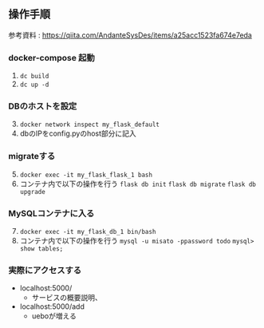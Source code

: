 ## 操作手順
参考資料 : https://qiita.com/AndanteSysDes/items/a25acc1523fa674e7eda

### docker-compose 起動
1. ``dc build``
2. ``dc up -d``

### DBのホストを設定
3. ``docker network inspect my_flask_default``
4. dbのIPをconfig.pyのhost部分に記入

### migrateする
5. ``docker exec -it my_flask_flask_1 bash``
6. コンテナ内で以下の操作を行う
    ``flask db init``
    ``flask db migrate``
    ``flask db upgrade``

### MySQLコンテナに入る
7. ``docker exec -it my_flask_db_1 bin/bash``
8. コンテナ内で以下の操作を行う
    ``mysql -u misato -ppassword todo``
    ``mysql> show tables;``

### 実際にアクセスする
- localhost:5000/
  - サービスの概要説明、
- localhost:5000/add
  - ueboが増える